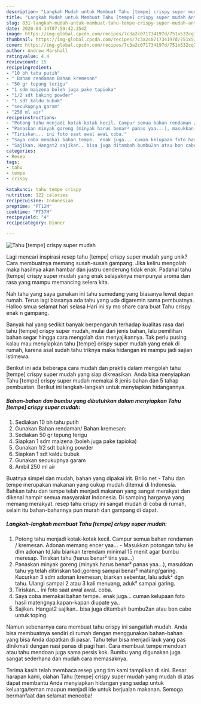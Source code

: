 ```yaml
---
description: "Langkah Mudah untuk Membuat Tahu [tempe] crispy super mudah Anti Gagal"
title: "Langkah Mudah untuk Membuat Tahu [tempe] crispy super mudah Anti Gagal"
slug: 831-langkah-mudah-untuk-membuat-tahu-tempe-crispy-super-mudah-anti-gagal
date: 2020-04-14T07:59:42.354Z
image: https://img-global.cpcdn.com/recipes/7c3a2c071734197d/751x532cq70/tahu-tempe-crispy-super-mudah-foto-resep-utama.jpg
thumbnail: https://img-global.cpcdn.com/recipes/7c3a2c071734197d/751x532cq70/tahu-tempe-crispy-super-mudah-foto-resep-utama.jpg
cover: https://img-global.cpcdn.com/recipes/7c3a2c071734197d/751x532cq70/tahu-tempe-crispy-super-mudah-foto-resep-utama.jpg
author: Andrew Marshall
ratingvalue: 4.4
reviewcount: 15
recipeingredient:
- "10 bh tahu putih"
- " Bahan rendaman Bahan kremesan"
- "50 gr tepung terigu"
- "1 sdm maizena boleh juga pake tapioka"
- "1/2 sdt baking powder"
- "1 sdt kaldu bubuk"
- "secukupnya garam"
- "250 ml air"
recipeinstructions:
- "Potong tahu menjadi kotak-kotak kecil. Campur semua bahan rendaman / kremesan. Adonan memang encer yaa... Masukkan potongan tahu ke dlm adonan td,lalu biarkan terendam minimal 15 menit agar bumbu meresap. Tiriskan tahu (harus benar² tiris yaa...)"
- "Panaskan minyak goreng (minyak harus benar² panas yaa...), masukkan tahu yg telah ditiriskan tadi,goreng sampai benar² matang/garing. Kucurkan 3 sdm adonan kremesan, biarkan sebentar, lalu aduk² dgn tahu. Ulangi sampai 2 atau 3 kali menuang, aduk² sampai garing."
- "Tiriskan... ini foto saat awal awaL coba."
- "Saya coba memakai bahan tempe.. enak juga... cuman kelupaan foto hasil matengnya.kapan-kapan diupate ya.."
- "Sajikan. Hangat2 sajikan.. bisa juga ditambah bumbu2an atau bon cabe untuk toping."
categories:
- Resep
tags:
- tahu
- tempe
- crispy

katakunci: tahu tempe crispy 
nutrition: 122 calories
recipecuisine: Indonesian
preptime: "PT12M"
cooktime: "PT37M"
recipeyield: "4"
recipecategory: Dinner

---
```



![Tahu [tempe] crispy super mudah](https://img-global.cpcdn.com/recipes/7c3a2c071734197d/751x532cq70/tahu-tempe-crispy-super-mudah-foto-resep-utama.jpg)

Lagi mencari inspirasi resep tahu [tempe] crispy super mudah yang unik? Cara membuatnya memang susah-susah gampang. Jika keliru mengolah maka hasilnya akan hambar dan justru cenderung tidak enak. Padahal tahu [tempe] crispy super mudah yang enak selayaknya mempunyai aroma dan rasa yang mampu memancing selera kita.

Nah tahu yang saya gunakan ini tahu sumedang yang biasanya lewat depan rumah. Terus lagi biasanya ada tahu yang uda digaremin sama pembuatnya. Halloo smua selamat hari selasa Hari ini sy mo share cara buat Tahu crispy enak n gampang.

Banyak hal yang sedikit banyak berpengaruh terhadap kualitas rasa dari tahu [tempe] crispy super mudah, mulai dari jenis bahan, lalu pemilihan bahan segar hingga cara mengolah dan menyajikannya. Tak perlu pusing kalau mau menyiapkan tahu [tempe] crispy super mudah yang enak di rumah, karena asal sudah tahu triknya maka hidangan ini mampu jadi sajian istimewa.


Berikut ini ada beberapa cara mudah dan praktis dalam mengolah tahu [tempe] crispy super mudah yang siap dikreasikan. Anda bisa menyiapkan Tahu [tempe] crispy super mudah memakai 8 jenis bahan dan 5 tahap pembuatan. Berikut ini langkah-langkah untuk menyiapkan hidangannya.

<!--inarticleads1-->

##### Bahan-bahan dan bumbu yang dibutuhkan dalam menyiapkan Tahu [tempe] crispy super mudah:

1. Sediakan 10 bh tahu putih
1. Gunakan  Bahan rendaman/ Bahan kremesan:
1. Sediakan 50 gr tepung terigu
1. Siapkan 1 sdm maizena (boleh juga pake tapioka)
1. Gunakan 1/2 sdt baking powder
1. Siapkan 1 sdt kaldu bubuk
1. Gunakan secukupnya garam
1. Ambil 250 ml air


Buatnya simpel dan mudah, bahan yang dipakai irit. Brilio.net - Tahu dan tempe merupakan makanan yang cukup mudah ditemui di Indonesia. Bahkan tahu dan tempe telah menjadi makanan yang sangat merakyat dan dikenal hampir semua masyarakat Indonesia. Di samping harganya yang memang merakyat. resep tahu crispy ini sangat mudah di coba di rumah, selain itu bahan-bahannya pun murah dan gampang di dapat. 

<!--inarticleads2-->

##### Langkah-langkah membuat Tahu [tempe] crispy super mudah:

1. Potong tahu menjadi kotak-kotak kecil. Campur semua bahan rendaman / kremesan. Adonan memang encer yaa... - Masukkan potongan tahu ke dlm adonan td,lalu biarkan terendam minimal 15 menit agar bumbu meresap. Tiriskan tahu (harus benar² tiris yaa...)
1. Panaskan minyak goreng (minyak harus benar² panas yaa...), masukkan tahu yg telah ditiriskan tadi,goreng sampai benar² matang/garing. Kucurkan 3 sdm adonan kremesan, biarkan sebentar, lalu aduk² dgn tahu. Ulangi sampai 2 atau 3 kali menuang, aduk² sampai garing.
1. Tiriskan... ini foto saat awal awaL coba.
1. Saya coba memakai bahan tempe.. enak juga... cuman kelupaan foto hasil matengnya.kapan-kapan diupate ya..
1. Sajikan. Hangat2 sajikan.. bisa juga ditambah bumbu2an atau bon cabe untuk toping.


Namun sebenarnya cara membuat tahu crispy ini sangatlah mudah. Anda bisa membuatnya sendiri di rumah dengan menggunakan bahan-bahan yang bisa Anda dapatkan di pasar. Tahu telur bisa menjadi lauk yang pas dinikmati dengan nasi panas di pagi hari. Cara membuat tempe mendoan atau tahu mendoan juga sama persis kok. Bumbu yang digunakan juga sangat sederhana dan mudah cara memasaknya. 

Terima kasih telah membaca resep yang tim kami tampilkan di sini. Besar harapan kami, olahan Tahu [tempe] crispy super mudah yang mudah di atas dapat membantu Anda menyiapkan hidangan yang sedap untuk keluarga/teman maupun menjadi ide untuk berjualan makanan. Semoga bermanfaat dan selamat mencoba!
